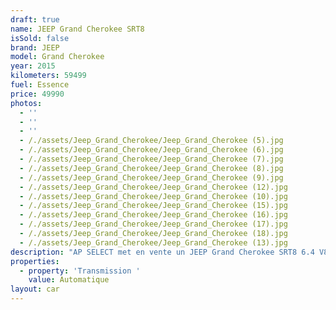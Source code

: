```yaml
---
draft: true
name: JEEP Grand Cherokee SRT8
isSold: false
brand: JEEP
model: Grand Cherokee
year: 2015
kilometers: 59499
fuel: Essence
price: 49990
photos:
  - ''
  - ''
  - ''
  - /./assets/Jeep_Grand_Cherokee/Jeep_Grand_Cherokee (5).jpg
  - /./assets/Jeep_Grand_Cherokee/Jeep_Grand_Cherokee (6).jpg
  - /./assets/Jeep_Grand_Cherokee/Jeep_Grand_Cherokee (7).jpg
  - /./assets/Jeep_Grand_Cherokee/Jeep_Grand_Cherokee (8).jpg
  - /./assets/Jeep_Grand_Cherokee/Jeep_Grand_Cherokee (9).jpg
  - /./assets/Jeep_Grand_Cherokee/Jeep_Grand_Cherokee (12).jpg
  - /./assets/Jeep_Grand_Cherokee/Jeep_Grand_Cherokee (10).jpg
  - /./assets/Jeep_Grand_Cherokee/Jeep_Grand_Cherokee (15).jpg
  - /./assets/Jeep_Grand_Cherokee/Jeep_Grand_Cherokee (16).jpg
  - /./assets/Jeep_Grand_Cherokee/Jeep_Grand_Cherokee (17).jpg
  - /./assets/Jeep_Grand_Cherokee/Jeep_Grand_Cherokee (18).jpg
  - /./assets/Jeep_Grand_Cherokee/Jeep_Grand_Cherokee (13).jpg
description: "AP SELECT met en vente un JEEP Grand Cherokee SRT8 6.4 V8 HEMI 468cv BVA8\n\nModèle du 03/2015 avec 59400km.\n\nCouleur Noir metallic, intérieur Cuir / Alcantara SRT, pack carbon\n\nCarte grise France \U0001F1EB\U0001F1F7 de deuxième main.\n\nCarnet complet Jeep avec historique limpide.\n\nVéhicule vendu avec une garantie 6 mois.\n\nDernier service effectué fin 2023, pneus et freins récents.\n\nÉquipements et options :\n- Finition SRT\n- Boîte auto 8\n- Châssis sport\n- Jeep Drive Select\n- Pack Carbon\n- Jantes 20 pouces chrome black\n- Virtual cockpit\n- Toit ouvrant panoramique\n- Démarrage sans Clés Keyless\n- Son Harman Kardon\n- CarPlay\n- Sièges Sport SRT électriques\n- Sièges chauffants\n- Sièges Ventilés\n- Volant chauffant\n- Banquette arrière chauffante\n- Pack business\n- Feux de jour à LED\n- Feux arrière LED Dynamique\n- Controle automatique des feux de route ALS\n- Caméra de recul\n- Régulateur adaptatif\n- Parc distance contrôle PDC avant / arrière\n- Vitrage arrière surteinté\n- Connexion Ipod et USB\n- Affichage multifonctions plus\n- Climatisation auto\n- Éclairage et essuie-glaces automatique\n- Rétroviseurs rabattable électriquement et chauffants\n- Rétroviseurs int / ext Electrochrome\n- Bluetooth\n- Éclairage d ambiance\n\nDisponible et visible sur RDV pour acheteur sérieux.\n\nRéalisation des démarches d'immatriculation.\n\nAP SELECT c'est des solutions de courtage et conciergerie sur mesure pour profiter librement de sa passion et de son patrimoine.\n\nPrenez le volant, AP SELECT s'occupe du reste."
properties:
  - property: 'Transmission '
    value: Automatique
layout: car
---
```


